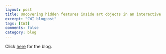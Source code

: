 ```yaml
---
layout: post
title: Uncovering hidden features inside art objects in an interactive environment
excerpt: "CWI blogpost"
tags: [CWI]
comments: false
category: blog
---
```


Click [here](https://www.cwi.nl/en/stories/uncovering-hidden-features-inside-art-objects-in-an-interactive-environment/) for the blog. 
